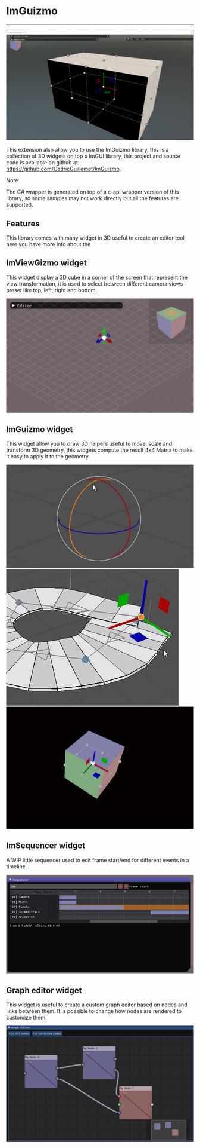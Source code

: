 # ImGuizmo
---

![ImGuizmo](images/ImGuizmo.png)

This extension also allow you to use the ImGuizmo library, this is a collection of 3D widgets on top o ImGUI library, this project and source code is available on github at: https://github.com/CedricGuillemet/ImGuizmo.

> [!NOTE]
> The C# wrapper is generated on top of a c-api wrapper version of this library, so some samples may not work directly but all the features are supported.

## Features

This library comes with many widget in 3D useful to create an editor tool, here you have more info about the 

## ImViewGizmo widget

This widget display a 3D cube in a corner of the screen that represent the view transformation, it is used to select between different camera views preset like top, left, right and bottom.

![ImGuizmo](images/ImGuizmo_ImViewGizmo.gif)

## ImGuizmo widget

This widget allow you to draw 3D helpers useful to move, scale and transform 3D geometry, this widgets compute the result 4x4 Matrix to make it easy to apply it to the geometry. 

![ImGuizmo](images/ImGuizmo_1.gif)
![ImGuizmo](images/ImGuizmo_2.gif)
![ImGuizmo](images/ImGuizmo_3.gif)

## ImSequencer widget

A WIP little sequencer used to edit frame start/end for different events in a timeline.

![ImGuizmo](images/ImGuizmo_ImSequencer.png)

## Graph editor widget

This widget is useful to create a custom graph editor based on nodes and links between them. It is possible to change how nodes are rendered to customize them.

![ImGuizmo](images/ImGuizmo_GraphEditor.jpg)
